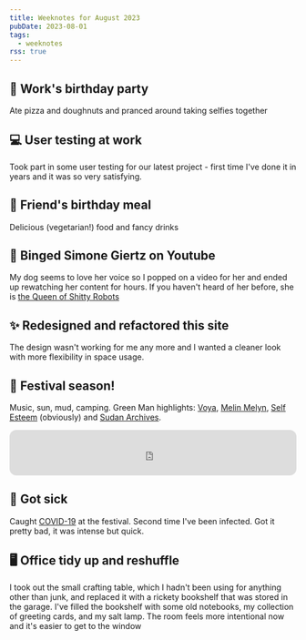 ```yaml
---
title: Weeknotes for August 2023
pubDate: 2023-08-01
tags:
  - weeknotes
rss: true
---
```

<div class="h-sm">

## 🎉 Work's birthday party
Ate pizza and doughnuts and pranced around taking selfies together

## 💻 User testing at work
Took part in some user testing for our latest project - first time I've done it in years and it was so very satisfying.

## 🍝 Friend's birthday meal
Delicious (vegetarian!) food and fancy drinks

## 🤖 Binged Simone Giertz on Youtube
My dog seems to love her voice so I popped on a video for her and ended up rewatching her content for hours. If you haven't heard of her before, she is <a href="https://www.youtube.com/@simonegiertz">the Queen of Shitty Robots</a>

## ✨ Redesigned and refactored this site
The design wasn't working for me any more and I wanted a cleaner look with more flexibility in space usage.

## 🎪 Festival season!

Music, sun, mud, camping. Green Man highlights: <a href="https://www.voyamusic.co.uk/">Voya</a>, <a href="https://melinmelyn.bandcamp.com/">Melin Melyn</a>, <a href="https://www.selfesteem.love/">Self Esteem</a> (obviously) and <a href="https://sudanarchives.com/">Sudan Archives</a>.


<iframe style="border-radius:12px" src="https://open.spotify.com/embed/playlist/1H3XBNBhK7xlV6OA8BSZ9i?utm_source=generator" width="100%" height="80" frameBorder="0" allowfullscreen="" allow="autoplay; clipboard-write; encrypted-media; fullscreen; picture-in-picture" loading="lazy"></iframe>


## 🦠 Got sick
Caught <a href="https://en.wikipedia.org/wiki/COVID-19">COVID-19</a> at the festival. Second time I've been infected. Got it pretty bad, it was intense but quick.

## 🖥 Office tidy up and reshuffle
I took out the small crafting table, which I hadn't been using for anything other than junk, and replaced it with a rickety bookshelf that was stored in the garage. I've filled the bookshelf with some old notebooks, my collection of greeting cards, and my salt lamp. The room feels more intentional now and it's easier to get to the window

</div>